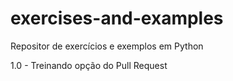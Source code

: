 # exercises-and-examples
Repositor de exercícios  e exemplos em Python

1.0 - Treinando opção do Pull Request